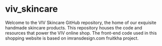 # viv_skincare
Welcome to the VIV Skincare GitHub repository, the home of our exquisite handmade skincare products. This repository houses the code and resources that power the VIV online shop. The front-end code used in this shopping website is based on imransdesign.com fruitkha project.
